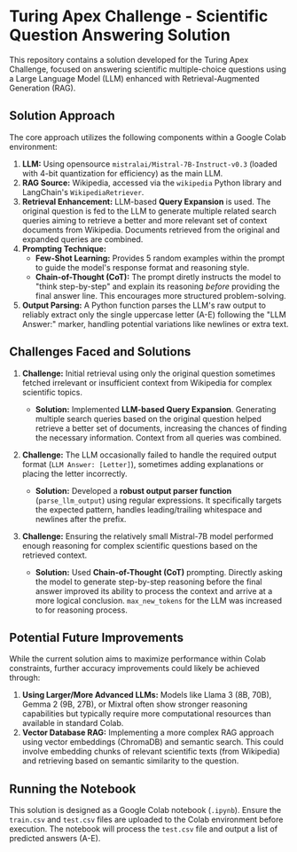 # Turing Apex Challenge - Scientific Question Answering Solution

This repository contains a solution developed for the Turing Apex Challenge, focused on answering scientific multiple-choice questions using a Large Language Model (LLM) enhanced with Retrieval-Augmented Generation (RAG).

## Solution Approach

The core approach utilizes the following components within a Google Colab environment:

1.  **LLM:** Using opensource `mistralai/Mistral-7B-Instruct-v0.3` (loaded with 4-bit quantization for efficiency) as the main LLM.
2.  **RAG Source:** Wikipedia, accessed via the `wikipedia` Python library and LangChain's `WikipediaRetriever`.
3.  **Retrieval Enhancement:** LLM-based **Query Expansion** is used. The original question is fed to the LLM to generate multiple related search queries aiming to retrieve a better and more relevant set of context documents from Wikipedia. Documents retrieved from the original and expanded queries are combined.
4.  **Prompting Technique:**
    * **Few-Shot Learning:** Provides 5 random examples within the prompt to guide the model's response format and reasoning style.
    * **Chain-of-Thought (CoT):** The prompt diretly instructs the model to "think step-by-step" and explain its reasoning *before* providing the final answer line. This encourages more structured problem-solving.
5.  **Output Parsing:** A Python function parses the LLM's raw output to reliably extract only the single uppercase letter (A-E) following the "LLM Answer:" marker, handling potential variations like newlines or extra text.

## Challenges Faced and Solutions

1.  **Challenge:** Initial retrieval using only the original question sometimes fetched irrelevant or insufficient context from Wikipedia for complex scientific topics.
    * **Solution:** Implemented **LLM-based Query Expansion**. Generating multiple search queries based on the original question helped retrieve a better set of documents, increasing the chances of finding the necessary information. Context from all queries was combined.

2.  **Challenge:** The LLM occasionally failed to handle the required output format (`LLM Answer: [Letter]`), sometimes adding explanations or placing the letter incorrectly.
    * **Solution:** Developed a **robust output parser function** (`parse_llm_output`) using regular expressions. It specifically targets the expected pattern, handles leading/trailing whitespace and newlines after the prefix.
3.  **Challenge:** Ensuring the relatively small Mistral-7B model performed enough reasoning for complex scientific questions based on the retrieved context.
    * **Solution:** Used **Chain-of-Thought (CoT)** prompting. Directly asking the model to generate step-by-step reasoning before the final answer improved its ability to process the context and arrive at a more logical conclusion. `max_new_tokens` for the LLM was increased to for reasoning process.

## Potential Future Improvements

While the current solution aims to maximize performance within Colab constraints, further accuracy improvements could likely be achieved through:

1.  **Using Larger/More Advanced LLMs:** Models like Llama 3 (8B, 70B), Gemma 2 (9B, 27B), or Mixtral often show stronger reasoning capabilities but typically require more computational resources than available in standard Colab.
2.  **Vector Database RAG:** Implementing a more complex RAG approach using vector embeddings (ChromaDB) and semantic search. This could involve embedding chunks of relevant scientific texts (from Wikipedia) and retrieving based on semantic similarity to the question.

## Running the Notebook

This solution is designed as a Google Colab notebook (`.ipynb`). Ensure the `train.csv` and `test.csv` files are uploaded to the Colab environment before execution. The notebook will process the `test.csv` file and output a list of predicted answers (A-E).
